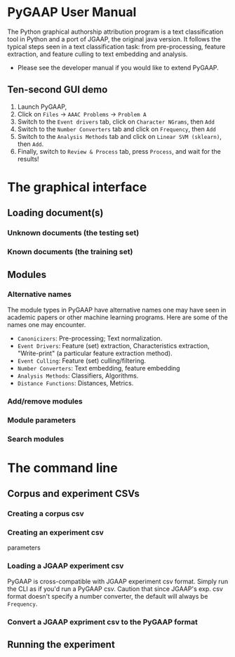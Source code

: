 # PyGAAP User Manual
The Python graphical authorship attribution program is a text classification tool in Python and a port of JGAAP, the original java version. It follows the typical steps seen in a text classification task: from pre-processing, feature extraction, and feature culling to text embedding and analysis.

 - Please see the developer manual if you would like to extend PyGAAP.

## Ten-second GUI demo
1. Launch PyGAAP,
2. Click on ```Files``` $\rightarrow$ ```AAAC Problems``` $\rightarrow$ ```Problem A```
3. Switch to the ```Event drivers``` tab, click on ```Character NGrams```, then ```Add```
4. Switch to the ```Number Converters``` tab and click on ```Frequency```, then ```Add```
5. Switch to the ```Analysis Methods``` tab and click on ```Linear SVM (sklearn)```, then ```Add```.
6. Finally, switch to ```Review & Process``` tab, press ```Process```, and wait for the results!

# The graphical interface
## Loading document(s)
### Unknown documents (the testing set)
### Known documents (the training set)

## Modules
### Alternative names
The module types in PyGAAP have alternative names one may have seen in academic papers or other machine learning programs. Here are some of the names one may encounter.
- ```Canonicizers```: Pre-processing; Text normalization.
- ```Event Drivers```: Feature (set) extraction, Characteristics extraction, "Write-print" (a particular feature extraction method).
- ```Event Culling```: Feature (set) culling/filtering.
- ```Number Converters```: Text embedding, feature embedding
- ```Analysis Methods```: Classifiers, Algorithms.
- ```Distance Functions```: Distances, Metrics.
### Add/remove modules
### Module parameters
### Search modules

# The command line
## Corpus and experiment CSVs
### Creating a corpus csv
### Creating an experiment csv
parameters
### Loading a JGAAP experiment csv
PyGAAP is cross-compatible with JGAAP experiment csv format. Simply run the CLI as if you'd run a PyGAAP csv. Caution that since JGAAP's exp. csv format doesn't specify a number converter, the default will always be ```Frequency```.
### Convert a JGAAP expriment csv to the PyGAAP format
## Running the experiment